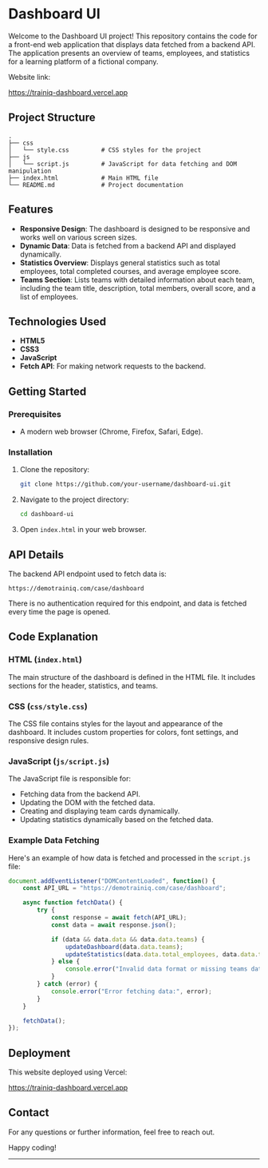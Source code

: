 # Dashboard UI

Welcome to the Dashboard UI project! This repository contains the code for a front-end web application that displays data fetched from a backend API. The application presents an overview of teams, employees, and statistics for a learning platform of a fictional company.

Website link:

https://trainiq-dashboard.vercel.app

## Project Structure

```
.
├── css
│   └── style.css         # CSS styles for the project
├── js
│   └── script.js         # JavaScript for data fetching and DOM manipulation
├── index.html            # Main HTML file
└── README.md             # Project documentation
```

## Features

- **Responsive Design**: The dashboard is designed to be responsive and works well on various screen sizes.
- **Dynamic Data**: Data is fetched from a backend API and displayed dynamically.
- **Statistics Overview**: Displays general statistics such as total employees, total completed courses, and average employee score.
- **Teams Section**: Lists teams with detailed information about each team, including the team title, description, total members, overall score, and a list of employees.

## Technologies Used

- **HTML5**
- **CSS3**
- **JavaScript**
- **Fetch API**: For making network requests to the backend.

## Getting Started

### Prerequisites

- A modern web browser (Chrome, Firefox, Safari, Edge).

### Installation

1. Clone the repository:

    ```bash
    git clone https://github.com/your-username/dashboard-ui.git
    ```

2. Navigate to the project directory:

    ```bash
    cd dashboard-ui
    ```

3. Open `index.html` in your web browser.

## API Details

The backend API endpoint used to fetch data is:

```
https://demotrainiq.com/case/dashboard
```

There is no authentication required for this endpoint, and data is fetched every time the page is opened.

## Code Explanation

### HTML (`index.html`)

The main structure of the dashboard is defined in the HTML file. It includes sections for the header, statistics, and teams.

### CSS (`css/style.css`)

The CSS file contains styles for the layout and appearance of the dashboard. It includes custom properties for colors, font settings, and responsive design rules.

### JavaScript (`js/script.js`)

The JavaScript file is responsible for:

- Fetching data from the backend API.
- Updating the DOM with the fetched data.
- Creating and displaying team cards dynamically.
- Updating statistics dynamically based on the fetched data.

### Example Data Fetching

Here's an example of how data is fetched and processed in the `script.js` file:

```javascript
document.addEventListener("DOMContentLoaded", function() {
    const API_URL = "https://demotrainiq.com/case/dashboard";

    async function fetchData() {
        try {
            const response = await fetch(API_URL);
            const data = await response.json();

            if (data && data.data && data.data.teams) {
                updateDashboard(data.data.teams);
                updateStatistics(data.data.total_employees, data.data.total_completed_courses, data.data.average_employee_score);
            } else {
                console.error("Invalid data format or missing teams data");
            }
        } catch (error) {
            console.error("Error fetching data:", error);
        }
    }

    fetchData();
});
```

## Deployment

This website deployed using Vercel: 

https://trainiq-dashboard.vercel.app

## Contact

For any questions or further information, feel free to reach out.

Happy coding!

---